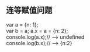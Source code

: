 ## 连等赋值问题
  var a = {n: 1};  
  var b = a; 
  a.x = a = {n: 2};  
  console.log(a.x);// --> undefined  
  console.log(b.x);// --> {n:2} 
